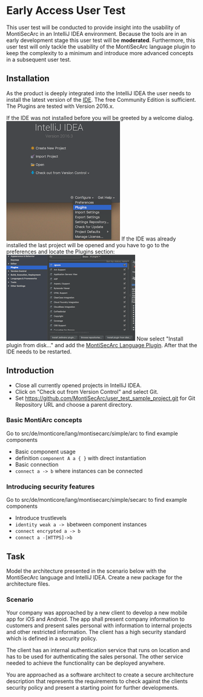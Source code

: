 # Early Access User Test
This user test will be conducted to provide insight into the usability of MontiSecArc in an IntelliJ IDEA environment. Because the tools are in an early development stage this user test will be **moderated**. Furthermore, this user test will only tackle the usability of the MontiSecArc language plugin to keep the complexity to a minimum and introduce more advanced concepts in a subsequent user test.

## Installation
As the product is deeply integrated into the IntelliJ IDEA the user needs to install the latest version of the [IDE](https://www.jetbrains.com/idea/download/). The free Community Edition is sufficient. The Plugins are tested with Version 2016.x.

If the IDE was not installed before you will be greeted by a welcome dialog.
![Bildschirmfoto_2016-11-30_um_14.12.31](/resources/img/Bildschirmfoto_2016-11-30_um_14.12.31.png)
If the IDE was already installed the last project will be opened and you have to go to the preferences and locate the Plugins section:
![Bildschirmfoto_2016-11-30_um_14.58.39](/resources/img/Bildschirmfoto_2016-11-30_um_14.58.39.png)
Now select "Install plugin from disk..." and add the [MontiSecArc Language Plugin](https://github.com/MontiSecArc/intellij_msa_language_plugin/releases/latest). After that the IDE needs to be restarted.

## Introduction
- Close all currently opened projects in IntelliJ IDEA. 
- Click on "Check out from Version Control" and select Git. 
- Set https://github.com/MontiSecArc/user_test_sample_project.git for Git Repository URL and choose a parent directory.

### Basic MontiArc concepts 
Go to src/de/monticore/lang/montisecarc/simple/arc to find example components
- Basic component usage
 - definition `component A a { }` with direct instantiation
- Basic connection
 - `connect a -> b` where instances can be connected

### Introducing security features
Go to src/de/monticore/lang/montisecarc/simple/secarc to find example components
- Introduce trustlevels
- `identity weak a -> b`between component instances
- `connect encrypted a -> b`
- `connect a -[HTTPS]->b`

## Task
Model the architecture presented in the scenario below with the MontiSecArc language and IntelliJ IDEA. Create a new package for the architecture files.

### Scenario
Your company was approached by a new client to develop a new mobile app for iOS and Android. The app shall present company information to customers and present sales personal with information to internal projects and other restricted information. The client has a high security standard which is defined in a security policy.

The client has an internal authentication service that runs on location and has to be used for authenticating the sales personal. The other service needed to achieve the functionality can be deployed anywhere. 

You are approached as a software architect to create a secure architecture description that represents the requirements to check against the clients security policy and present a starting point for further developments.

